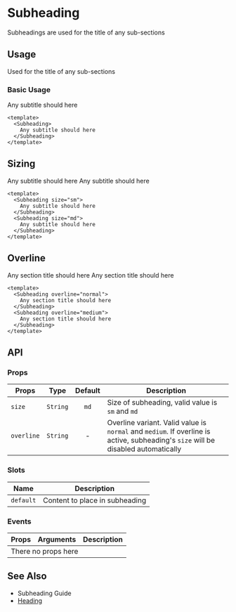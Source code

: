 <script setup>
  import Subheading from './Subheading.vue'
</script>

<style scoped lang="postcss">
  .preview {
    @apply block;
  }
</style>

# Subheading
Subheadings are used for the title of any sub-sections

## Usage
Used for the title of any sub-sections

### Basic Usage

<preview>
  <Subheading>
    Any subtitle should here
  </Subheading>
</preview>

```vue
<template>
  <Subheading>
    Any subtitle should here
  </Subheading>
</template>
```

## Sizing

<preview>
  <Subheading size="sm">
    Any subtitle should here
  </Subheading>
  <Subheading size="md">
    Any subtitle should here
  </Subheading>
</preview>

```vue
<template>
  <Subheading size="sm">
    Any subtitle should here
  </Subheading>
  <Subheading size="md">
    Any subtitle should here
  </Subheading>
</template>
```

## Overline

<preview>
  <Subheading overline="normal">
    Any section title should here
  </Subheading>
  <Subheading overline="medium">
    Any section title should here
  </Subheading>
</preview>

```vue
<template>
  <Subheading overline="normal">
    Any section title should here
  </Subheading>
  <Subheading overline="medium">
    Any section title should here
  </Subheading>
</template>
```

## API

### Props

| Props         |   Type    | Default    | Description                                           |
|---------------|:---------:|:----------:|-------------------------------------------------------|
| `size`        | `String`  | `md`       | Size of subheading, valid value is `sm` and `md`      |
| `overline`    | `String`  | -          | Overline variant. Valid value is `normal` and `medium`. If overline is active, subheading's `size` will be disabled automatically               |

### Slots

| Name      | Description                    |
|-----------|--------------------------------|
| `default` | Content to place in subheading |

### Events

<table>
  <thead>
    <tr>
      <th>Props</th>
      <th>Arguments</th>
      <th>Description</th>
    </tr>
  </thead>
  <tbody>
    <tr>
      <td colspan="3" class="text-center">There no props here</td>
    </tr>
  </tbody>
</table>

## See Also

- Subheading Guide
- [Heading](/heading/guide)

